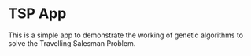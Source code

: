 # TSP App
This is a simple app to demonstrate the working of genetic algorithms to solve the Travelling Salesman Problem.